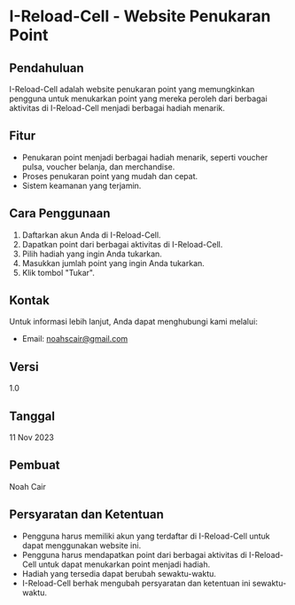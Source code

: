 # I-Reload-Cell - Website Penukaran Point

## Pendahuluan

I-Reload-Cell adalah website penukaran point yang memungkinkan pengguna untuk menukarkan point yang mereka peroleh dari berbagai aktivitas di I-Reload-Cell menjadi berbagai hadiah menarik.

## Fitur

* Penukaran point menjadi berbagai hadiah menarik, seperti voucher pulsa, voucher belanja, dan merchandise.
* Proses penukaran point yang mudah dan cepat.
* Sistem keamanan yang terjamin.

## Cara Penggunaan

1. Daftarkan akun Anda di I-Reload-Cell.
2. Dapatkan point dari berbagai aktivitas di I-Reload-Cell.
3. Pilih hadiah yang ingin Anda tukarkan.
4. Masukkan jumlah point yang ingin Anda tukarkan.
5. Klik tombol "Tukar".

## Kontak

Untuk informasi lebih lanjut, Anda dapat menghubungi kami melalui:

* Email: noahscair@gmail.com

## Versi

1.0

## Tanggal

11 Nov 2023

## Pembuat

Noah Cair

## Persyaratan dan Ketentuan

* Pengguna harus memiliki akun yang terdaftar di I-Reload-Cell untuk dapat menggunakan website ini.
* Pengguna harus mendapatkan point dari berbagai aktivitas di I-Reload-Cell untuk dapat menukarkan point menjadi hadiah.
* Hadiah yang tersedia dapat berubah sewaktu-waktu.
* I-Reload-Cell berhak mengubah persyaratan dan ketentuan ini sewaktu-waktu.
